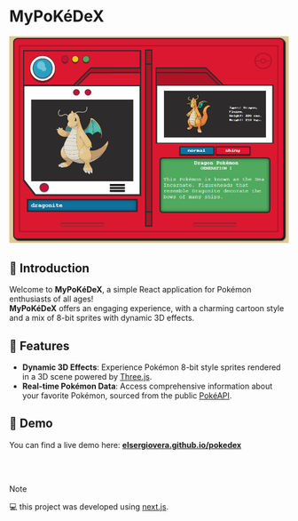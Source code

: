 # MyPoKéDeX

![MyPoKéDeX Screenshot](/public/appss.png)

## :closed_book: Introduction

Welcome to **MyPoKéDeX**, a simple React application for Pokémon enthusiasts of all ages!<br>
**MyPoKéDeX** offers an engaging experience, with a charming cartoon style and a mix of 8-bit sprites with dynamic 3D effects.

## :rocket: Features
- **Dynamic 3D Effects**: Experience Pokémon 8-bit style sprites rendered in a 3D scene powered by [Three.js](https://threejs.org).
- **Real-time Pokémon Data**: Access comprehensive information about your favorite Pokémon, sourced from the public [PokéAPI](https://pokeapi.co).

## :red_circle: Demo
You can find a live demo here: **[elsergiovera.github.io/pokedex](https://elsergiovera.github.io/pokedex)**

<br>
<br>

> [!NOTE]
>  :computer: this project was developed using [next.js](https://nextjs.org/).